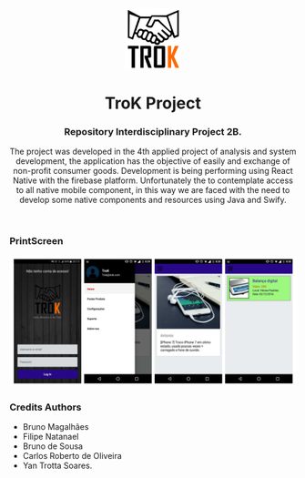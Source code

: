 <p align="center"><a href="" target="_blank" rel="noopener noreferrer"><img width="100" src="./Resources/logo-trok.png" alt="TroK Project"></a></p>

<h1 align="center">TroK Project</h1>
<h3 align="center">Repository Interdisciplinary Project 2B.</h3>

<p align="center">
The project was developed in the 4th applied project of analysis and
system development, the application has the objective of easily and
exchange of non-profit consumer goods. Development is being
performing using React Native with the firebase platform. Unfortunately the
to contemplate access to all native mobile component, in this way we are faced with
the need to develop some native components and resources using Java
and Swify.
  </p>
<br>

### PrintScreen

![](./Resources/print-screen.PNG)

### Credits Authors

- Bruno Magalhães
- Filipe Natanael
- Bruno de Sousa
- Carlos Roberto de Oliveira
- Yan Trotta Soares.
